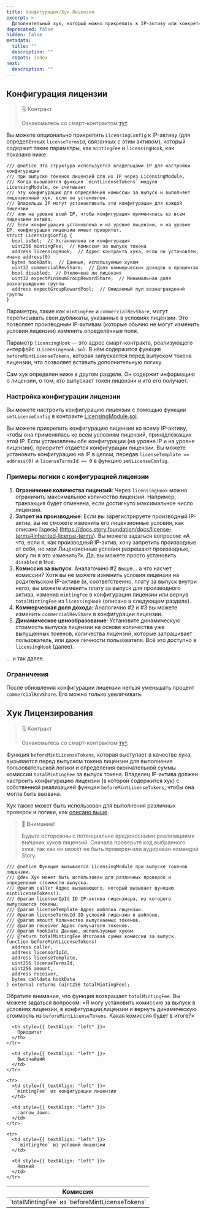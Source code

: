 ```yaml
---
title: Конфигурация/Хук Лицензии
excerpt: >-
  Дополнительный хук, который можно прикрепить к IP-активу или конкретной лицензии для динамического определения комиссий за выпуск.
deprecated: false
hidden: false
metadata:
  title: ""
  description: ""
  robots: index
next:
  description: ""
---
```


## Конфигурация лицензии

> 🗒️ Контракт
>
> Ознакомьтесь со смарт-контрактом [тут](https://github.com/storyprotocol/protocol-core-v1/blob/main/contracts/lib/Licensing.sol).


Вы можете опционально прикрепить `LicensingConfig` к IP-активу (для определённых `licenseTermsId`, связанных с этим активом), который содержит такие параметры, как `mintingFee` и `licensingHook`, как показано ниже.

```sol Licensing.sol
/// @notice Эта структура используется владельцами IP для настройки конфигурации
/// при выпуске токенов лицензий для их IP через LicensingModule.
/// Когда вызывается функция `mintLicenseTokens` модуля LicensingModule, он считывает
/// эту конфигурацию для определения комиссии за выпуск и выполняет лицензионный хук, если он установлен.
/// Владельцы IP могут устанавливать эти конфигурации для каждой лицензии
/// или на уровне всей IP, чтобы конфигурация применялась ко всем лицензиям актива.
/// Если конфигурация установлена и на уровне лицензии, и на уровне IP, конфигурация лицензии имеет приоритет.
struct LicensingConfig {
  bool isSet;  // Установлена ли конфигурация
  uint256 mintingFee;  // Комиссия за выпуск токена
  address licensingHook;  // Адрес контракта хука, если он установлен, иначе address(0)
  bytes hookData;  // Данные, используемые хуком
  uint32 commercialRevShare;  // Доля коммерческих доходов в процентах
  bool disabled;  // Отключена ли лицензия
  uint32 expectMinimumGroupRewardShare;  // Минимальная доля вознаграждения группы
  address expectGroupRewardPool;  // Ожидаемый пул вознаграждений группы
}
```
Параметры, такие как `mintingFee` и `commercialRevShare`, могут переписывать свои дубликаты, указанные в условиях лицензии. Это позволяет производным IP-активам (которые обычно не могут изменить условия лицензии) изменить определённые поля.

Параметр `licensingHook` — это адрес смарт-контракта, реализующего интерфейс `ILicensingHook.sol`. В нём содержится функция `beforeMintLicenseTokens`, которая запускается перед выпуском токена лицензии, что позволяет вставить дополнительную логику.

Сам хук определен ниже в другом разделе. Он содержит информацию о лицензии, о том, кто выпускает токен лицензии и кто его получает.

### Настройка конфигурации лицензии

Вы можете настроить конфигурацию лицензии с помощью функции `setLicenseConfig` в контракте [LicensingModule.sol](https://github.com/storyprotocol/protocol-core-v1/blob/main/contracts/modules/licensing/LicensingModule.sol).

Вы можете прикрепить конфигурацию лицензии ко всему IP-активу, чтобы она применялась ко всем условиям лицензий, принадлежащих этой IP. Если установлены обе конфигурации (на уровне IP и на уровне лицензии), приоритет отдаётся конфигурации лицензии. Вы можете установить конфигурацию на IP в целом, передав `licenseTemplate == address(0)` и `licenseTermsId == 0` в функцию `setLicenseConfig`.



### Примеры логики с конфигурацией лицензии

1. **Ограничение количества лицензий**: Через `licensingHook` можно ограничить максимальное количество лицензий. Например, транзакция будет отменена, если достигнуто максимальное число лицензий.
2. **Запрет на производные**: Если вы зарегистрируете производный IP-актив, вы не сможете изменить его лицензионные условия, как описано [здесь] (https://docs.story.foundation/docs/license-terms#inherited-license-terms). Вы можете задаться вопросом: «А что, если я, как производный IP-актив, хочу запретить производные от себя, но мои Лицензионные условия разрешают производные, могу ли я это изменить?». Да, вы можете просто установить `disabled` в true.
3. **Комиссия за выпуск**: Аналагочино #2 выше... а что насчет комиссии? Хотя вы не можете изменить условия лицензии на родительском IP-активе (и, соответственно, плату за выпуск внутри него), вы можете изменить плату за выпуск для производного актива, изменив `mintingFee` в конфигурации лицензии или вернув `totalMintingFee` из `licensingHook` (описано в следующем разделе).
4. **Коммерческая доля дохода**: Аналогично #2 и #3 вы можете изменить `commercialRevShare` в конфигурации лицензии.
5. **Динамическое ценообразование**: Установите динамическую стоимость выпуска лицензии на основе количества уже выпущенных токенов, количества лицензий, которые запрашивает пользователь, или даже личности пользователя. Всё это доступно в `licensingHook` (далее).

... и так далее.

### Ограничения

После обновления конфигурации лицензии нельзя уменьшать процент `commercialRevShare`. Его можно только увеличивать.

## Хук Лицензирования

> 🗒️ Контракт
>
> Ознакомьтесь со смарт-контрактом [тут](https://github.com/storyprotocol/protocol-core-v1/blob/main/contracts/interfaces/modules/licensing/ILicensingHook.sol#L26).

Функция `beforeMintLicenseTokens`, которая выступает в качестве хука, вызывается перед выпуском токена лицензии для выполнения пользовательской логики и определения окончательной суммы комиссии `totalMintingFee` за выпуск токена. Владелец IP-актива должен настроить конфигурацию лицензии (в которой содержится хук) с собственной реализацией функции `beforeMintLicenseTokens`, чтобы она могла быть вызвана.

Хук также может быть использован для выполнения различных проверок и логики, как [описано выше](https://docs.story.foundation/docs/license-config-hook#logic-that-is-possible-with-license-config).

> 🚧 Внимание!
>
> Будьте осторожны с потенциально вредоносными реализациями внешних хуков лицензий. Сначала проверьте код выбранного хука, так как он может не быть проверен или аудирован командой Story.

```sol ILicensingHook.sol
/// @notice Функция вызывается LicensingModule при выпуске токенов лицензии.
/// @dev Хук может быть использован для различных проверок и определения стоимости выпуска.
/// @param caller Адрес вызывающего, который вызывает функцию mintLicenseTokens().
/// @param licensorIpId ID IP-актива лицензиара, из которого выпускаются токены.
/// @param licenseTemplate Адрес шаблона лицензии.
/// @param licenseTermsId ID условий лицензии в шаблоне.
/// @param amount Количество выпускаемых токенов.
/// @param receiver Адрес получателя токенов.
/// @param hookData Данные, используемые хуком.
/// @return totalMintingFee Итоговая сумма комиссии за выпуск.
function beforeMintLicenseTokens(
  address caller,
  address licensorIpId,
  address licenseTemplate,
  uint256 licenseTermsId,
  uint256 amount,
  address receiver,
  bytes calldata hookData
) external returns (uint256 totalMintingFee);
```

Обратите внимание, что функция возвращает `totalMintingFee`. Вы можете задаться вопросом: «Я могу установить комиссию за выпуск в условиях лицензии, в конфигурации лицензии и вернуть динамическую стоимость из `beforeMintLicenseTokens`. Какая комиссия будет в итоге?»
<Table align={["left","left"]}>
  <thead>
    <tr>
      <th style={{ textAlign: "left" }}>
        Комиссия
      </th>

      <th style={{ textAlign: "left" }}>
        Приоритет
      </th>
    </tr>

  </thead>

  <tbody>
    <tr>
      <td style={{ textAlign: "left" }}>
        `totalMintingFee` из `beforeMintLicenseTokens`
      </td>

      <td style={{ textAlign: "left" }}>
        Высочайший
      </td>
    </tr>

    <tr>
      <td style={{ textAlign: "left" }}>
       `mintingFee` из конфигурации лицензии
      </td>

      <td style={{ textAlign: "left" }}>
        :arrow_down:
      </td>
    </tr>

    <tr>
      <td style={{ textAlign: "left" }}>
        `mintingFee` из условий лицензии
      </td>

      <td style={{ textAlign: "left" }}>
        Низкий
      </td>
    </tr>

  </tbody>
</Table>
